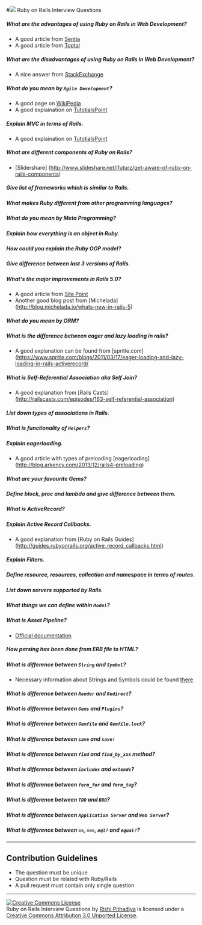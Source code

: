 #<img src="img/logo.png"> Ruby on Rails Interview Questions

##### What are the advantages of using Ruby on Rails in Web Development?
* A good article from [Sentia](http://www.sentia.com.au/blog/8-benefits-of-using-ruby-on-rails-for-web-development)
* A good article from [Toptal](http://www.toptal.com/ruby-on-rails/after-two-decades-of-programming-i-use-rails)

##### What are the disadvantages of using Ruby on Rails in Web Development?
* A nice answer from [StackExchange](http://programmers.stackexchange.com/a/85576/142368)

##### What do you mean by `Agile Development`?
* A good page on [WikiPedia](https://en.wikipedia.org/wiki/Agile_software_development)
* A good explaination on [TutotialsPoint](http://www.tutorialspoint.com/sdlc/sdlc_agile_model.htm)

##### Explain MVC in terms of Rails.
* A good explaination on [TutotialsPoint](http://www.tutorialspoint.com/ruby-on-rails/rails-framework.htm)

##### What are different components of Ruby on Rails?
* [Slidershare] (http://www.slideshare.net/ifuturz/get-aware-of-ruby-on-rails-components)

##### Give list of frameworks which is similar to Rails.
##### What makes Ruby different from other programming languages?
##### What do you mean by Meta Programming?
##### Explain how everything is an object in Ruby.
##### How could you explain the Ruby OOP model?
##### Give difference between last 3 versions of Rails.
##### What's the major improvements in Rails 5.0?
* A good article from [Site Point](http://www.sitepoint.com/whats-new-rails-5/)
* Another good blog post from [Michelada] (http://blog.michelada.io/whats-new-in-rails-5)

##### What do you mean by ORM?

##### What is the difference between eager and lazy loading in rails? 
* A good explanation can be found from [spritle.com] (https://www.spritle.com/blogs/2011/03/17/eager-loading-and-lazy-loading-in-rails-activerecord/

##### What is Self-Referential Association aka Self Join?
* A good explanation from [Rails Casts] (http://railscasts.com/episodes/163-self-referential-association)

##### List down types of associations in Rails.
##### What is functionality of `Helpers`?
##### Explain eagerloading.
* A good article with types of preloading [eagerloading] (http://blog.arkency.com/2013/12/rails4-preloading)

##### What are your favourite Gems?
##### Define block, proc and lambda and give difference between them.
##### What is ActiveRecord?
##### Explain Active Record Callbacks.
* A good explanation from [Ruby on Rails Guides] (http://guides.rubyonrails.org/active_record_callbacks.html)

##### Explain Filters.
##### Define resource, resources, collection and namespace in terms of routes.
##### List down servers supported by Rails.
##### What things we can define within `Model`?
##### What is Asset Pipeline?
* [Official documentation](http://guides.rubyonrails.org/asset_pipeline.html)

##### How parsing has been done from ERB file to HTML?
##### What is difference between `String` and `Symbol`?
* Necessary information about Strings and Symbols could be found [there](http://www.reactive.io/tips/2009/01/11/the-difference-between-ruby-symbols-and-strings/)

##### What is difference between `Render` and `Redirect`?
##### What is difference between `Gems` and `Plugins`?
##### What is difference between `Gemfile` and `Gemfile.lock`?
##### What is difference between `save` and `save!`
##### What is difference between `find` and `find_by_xxx` method?
##### What is difference between `includes` and `extends`?
##### What is difference between `form_for` and `form_tag`?
##### What is difference between `TDD` and  `BDD`?
##### What is difference between `Application Server` and `Web Server`?
##### What is difference between `==`, `===`, `eql?` and `equal?`?

------------
## Contribution Guidelines

* The question must be unique
* Question must be related with Ruby/Rails
* A pull request must contain only single question

------------

<a rel="license" href="http://creativecommons.org/licenses/by/3.0/deed.en_US"><img alt="Creative Commons License" style="border-width:0" src="http://i.creativecommons.org/l/by/3.0/88x31.png" /></a><br/><span xmlns:dct="http://purl.org/dc/terms/" href="http://purl.org/dc/dcmitype/Text" property="dct:title" rel="dct:type">Ruby on Rails Interview Questions</span> by <a xmlns:cc="http://creativecommons.org/ns#" href="https://github.com/rishiip/rails-interview-questions" property="cc:attributionName" rel="cc:attributionURL">Rishi Pithadiya</a> is licensed under a <a rel="license" href="http://creativecommons.org/licenses/by/3.0/deed.en_US">Creative Commons Attribution 3.0 Unported License</a>.
